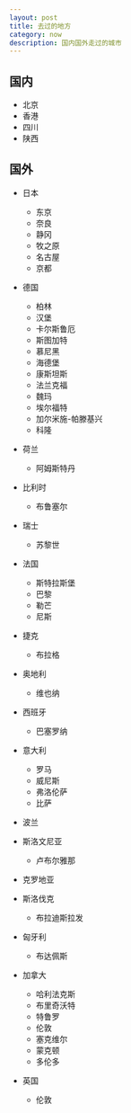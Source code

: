 ```yaml
---
layout: post
title: 去过的地方
category: now
description: 国内国外走过的城市
---
```


国内
---------------
* 北京
* 香港
* 四川
* 陕西

国外
---------------

* 日本
	- 东京
	- 奈良
	- 静冈
    - 牧之原
    - 名古屋
	- 京都

* 德国
	- 柏林
	- 汉堡
	- 卡尔斯鲁厄
	- 斯图加特
	- 慕尼黑
	- 海德堡
	- 康斯坦斯
	- 法兰克福
    - 魏玛
    - 埃尔福特
    - 加尔米施-帕滕基兴
    - 科隆

* 荷兰
	- 阿姆斯特丹

* 比利时
    - 布鲁塞尔

* 瑞士
	- 苏黎世

* 法国
	- 斯特拉斯堡
	- 巴黎
    - 勒芒
    - 尼斯

* 捷克
	- 布拉格

* 奥地利
	- 维也纳

* 西班牙
    - 巴塞罗纳

* 意大利
	- 罗马
	- 威尼斯
	- 弗洛伦萨
    - 比萨

* 波兰

* 斯洛文尼亚
    - 卢布尔雅那

* 克罗地亚

* 斯洛伐克
    - 布拉迪斯拉发

* 匈牙利
    - 布达佩斯

* 加拿大
    - 哈利法克斯
    - 布里奇沃特
    - 特鲁罗
    - 伦敦
    - 塞克维尔
    - 蒙克顿
    - 多伦多

* 英国
    - 伦敦
